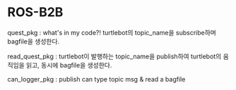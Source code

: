 # ROS-B2B

quest_pkg : what's in my code?!
turtlebot의 topic_name을 subscribe하며 bagfile을 생성한다.  

read_quest_pkg : turtlebot이 발행하는 topic_name을 publish하여 turtlebot의 움직임을 읽고, 동시에 bagfile을 생성한다.  

can_logger_pkg : publish can type topic msg & read a bagfile 
